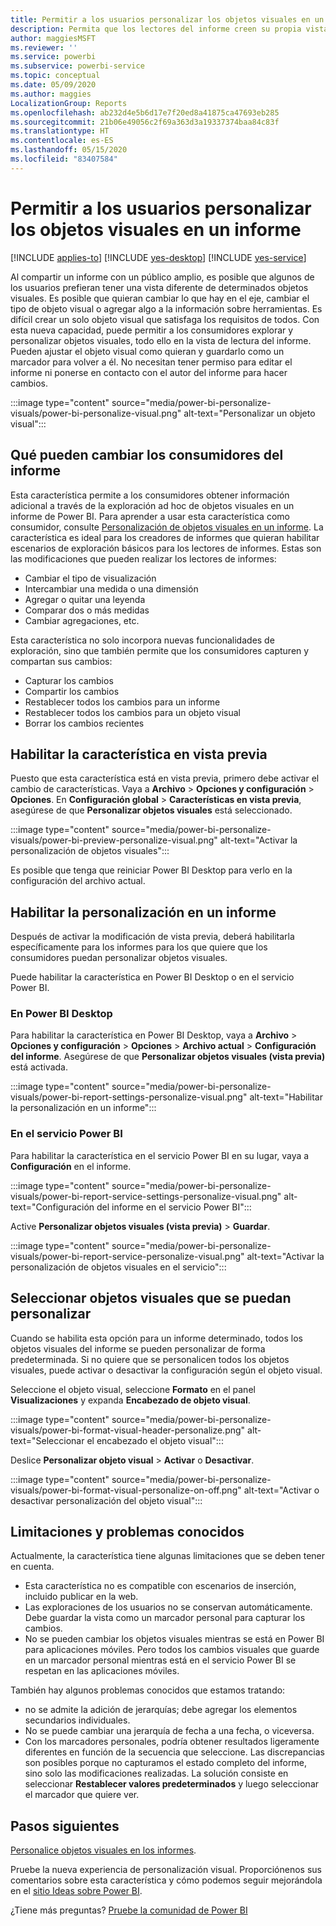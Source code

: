 ```yaml
---
title: Permitir a los usuarios personalizar los objetos visuales en un informe
description: Permita que los lectores del informe creen su propia vista de un informe, sin modificarlo.
author: maggiesMSFT
ms.reviewer: ''
ms.service: powerbi
ms.subservice: powerbi-service
ms.topic: conceptual
ms.date: 05/09/2020
ms.author: maggies
LocalizationGroup: Reports
ms.openlocfilehash: ab232d4e5b6d17e7f20ed8a41875ca47693eb285
ms.sourcegitcommit: 21b06e49056c2f69a363d3a19337374baa84c83f
ms.translationtype: HT
ms.contentlocale: es-ES
ms.lasthandoff: 05/15/2020
ms.locfileid: "83407584"
---
```

# <a name="let-users-personalize-visuals-in-a-report"></a>Permitir a los usuarios personalizar los objetos visuales en un informe

[!INCLUDE [applies-to](../includes/applies-to.md)] [!INCLUDE [yes-desktop](../includes/yes-desktop.md)] [!INCLUDE [yes-service](../includes/yes-service.md)]

Al compartir un informe con un público amplio, es posible que algunos de los usuarios prefieran tener una vista diferente de determinados objetos visuales. Es posible que quieran cambiar lo que hay en el eje, cambiar el tipo de objeto visual o agregar algo a la información sobre herramientas. Es difícil crear un solo objeto visual que satisfaga los requisitos de todos. Con esta nueva capacidad, puede permitir a los consumidores explorar y personalizar objetos visuales, todo ello en la vista de lectura del informe. Pueden ajustar el objeto visual como quieran y guardarlo como un marcador para volver a él. No necesitan tener permiso para editar el informe ni ponerse en contacto con el autor del informe para hacer cambios.

:::image type="content" source="media/power-bi-personalize-visuals/power-bi-personalize-visual.png" alt-text="Personalizar un objeto visual":::
 
## <a name="what-report-consumers-can-change"></a>Qué pueden cambiar los consumidores del informe

Esta característica permite a los consumidores obtener información adicional a través de la exploración ad hoc de objetos visuales en un informe de Power BI. Para aprender a usar esta característica como consumidor, consulte [Personalización de objetos visuales en un informe](../consumer/end-user-personalize-visuals.md). La característica es ideal para los creadores de informes que quieran habilitar escenarios de exploración básicos para los lectores de informes. Estas son las modificaciones que pueden realizar los lectores de informes:

- Cambiar el tipo de visualización
- Intercambiar una medida o una dimensión
- Agregar o quitar una leyenda
- Comparar dos o más medidas
- Cambiar agregaciones, etc.

Esta característica no solo incorpora nuevas funcionalidades de exploración, sino que también permite que los consumidores capturen y compartan sus cambios:

- Capturar los cambios
- Compartir los cambios
- Restablecer todos los cambios para un informe
- Restablecer todos los cambios para un objeto visual
- Borrar los cambios recientes

## <a name="turn-on-the-preview-feature"></a>Habilitar la característica en vista previa

Puesto que esta característica está en vista previa, primero debe activar el cambio de características. Vaya a **Archivo** > **Opciones y configuración** > **Opciones**. En **Configuración global** > **Características en vista previa**, asegúrese de que **Personalizar objetos visuales** está seleccionado.

:::image type="content" source="media/power-bi-personalize-visuals/power-bi-preview-personalize-visual.png" alt-text="Activar la personalización de objetos visuales":::

Es posible que tenga que reiniciar Power BI Desktop para verlo en la configuración del archivo actual.

## <a name="enable-personalization-in-a-report"></a>Habilitar la personalización en un informe

Después de activar la modificación de vista previa, deberá habilitarla específicamente para los informes para los que quiere que los consumidores puedan personalizar objetos visuales.

Puede habilitar la característica en Power BI Desktop o en el servicio Power BI.

### <a name="in-power-bi-desktop"></a>En Power BI Desktop

Para habilitar la característica en Power BI Desktop, vaya a **Archivo** > **Opciones y configuración** > **Opciones** > **Archivo actual** > **Configuración del informe**. Asegúrese de que **Personalizar objetos visuales (vista previa)** está activada.

:::image type="content" source="media/power-bi-personalize-visuals/power-bi-report-settings-personalize-visual.png" alt-text="Habilitar la personalización en un informe":::

### <a name="in-the-power-bi-service"></a>En el servicio Power BI

Para habilitar la característica en el servicio Power BI en su lugar, vaya a **Configuración** en el informe.

:::image type="content" source="media/power-bi-personalize-visuals/power-bi-report-service-settings-personalize-visual.png" alt-text="Configuración del informe en el servicio Power BI":::

Active **Personalizar objetos visuales (vista previa)**  > **Guardar**.

:::image type="content" source="media/power-bi-personalize-visuals/power-bi-report-service-personalize-visual.png" alt-text="Activar la personalización de objetos visuales en el servicio":::

## <a name="select-visuals-that-can-be-personalized"></a>Seleccionar objetos visuales que se puedan personalizar

Cuando se habilita esta opción para un informe determinado, todos los objetos visuales del informe se pueden personalizar de forma predeterminada. Si no quiere que se personalicen todos los objetos visuales, puede activar o desactivar la configuración según el objeto visual.

Seleccione el objeto visual, seleccione **Formato** en el panel **Visualizaciones** y expanda **Encabezado de objeto visual**.

:::image type="content" source="media/power-bi-personalize-visuals/power-bi-format-visual-header-personalize.png" alt-text="Seleccionar el encabezado el objeto visual":::
 
Deslice **Personalizar objeto visual** >  **Activar** o **Desactivar**.

:::image type="content" source="media/power-bi-personalize-visuals/power-bi-format-visual-personalize-on-off.png" alt-text="Activar o desactivar personalización del objeto visual":::


## <a name="limitations-and-known-issues"></a>Limitaciones y problemas conocidos

Actualmente, la característica tiene algunas limitaciones que se deben tener en cuenta.

- Esta característica no es compatible con escenarios de inserción, incluido publicar en la web.
- Las exploraciones de los usuarios no se conservan automáticamente. Debe guardar la vista como un marcador personal para capturar los cambios.
- No se pueden cambiar los objetos visuales mientras se está en Power BI para aplicaciones móviles. Pero todos los cambios visuales que guarde en un marcador personal mientras está en el servicio Power BI se respetan en las aplicaciones móviles.

También hay algunos problemas conocidos que estamos tratando:

- no se admite la adición de jerarquías; debe agregar los elementos secundarios individuales.
- No se puede cambiar una jerarquía de fecha a una fecha, o viceversa. 
- Con los marcadores personales, podría obtener resultados ligeramente diferentes en función de la secuencia que seleccione. Las discrepancias son posibles porque no capturamos el estado completo del informe, sino solo las modificaciones realizadas. La solución consiste en seleccionar **Restablecer valores predeterminados** y luego seleccionar el marcador que quiere ver. 

## <a name="next-steps"></a>Pasos siguientes

[Personalice objetos visuales en los informes](../consumer/end-user-personalize-visuals.md).     

Pruebe la nueva experiencia de personalización visual. Proporciónenos sus comentarios sobre esta característica y cómo podemos seguir mejorándola en el [sitio Ideas sobre Power BI](https://ideas.powerbi.com/forums/265200-power-bi). 

¿Tiene más preguntas? [Pruebe la comunidad de Power BI](https://community.powerbi.com/)
